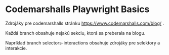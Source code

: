 # Codemarshalls Playwright Basics
Zdrojáky pre codemarshalls stránku https://www.codemarshalls.com/blog/ .

Každá branch obsahuje nejakú sekciu, ktorá sa preberala na blogu. 

Napríklad branch selectors-interactions obsahuje zdrojáky pre selektory a interakcie.
